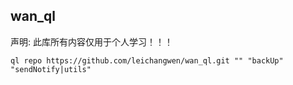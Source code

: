 
## wan_ql

声明: 此库所有内容仅用于个人学习！！！


```
ql repo https://github.com/leichangwen/wan_ql.git "" "backUp" "sendNotify|utils"

```

